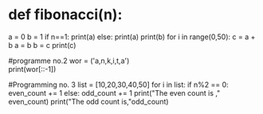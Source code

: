 # def fibonacci(n):
 a = 0
 b = 1
if n==1:
   print(a)
else:
  print(a)
  print(b)
for i in range(0,50):
  c = a + b
  a = b
  b = c
  print(c)

#programme no.2
wor = ('a,n,k,i,t,a')   
print(wor[::-1])

#Programming no. 3
list = [10,20,30,40,50]
for i in list:
if n%2 == 0:
even_count += 1
else:
odd_count += 1
 print("The even count is ," even_count)
 print("The odd count is,"odd_count)
